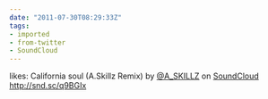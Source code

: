 ```yaml
---
date: "2011-07-30T08:29:33Z"
tags:
- imported
- from-twitter
- SoundCloud
---
```

likes: California soul \(A.Skillz Remix\) by [@A_SKILLZ](https://twitter.com/A_SKILLZ) on [SoundCloud](/tags/SoundCloud) http://snd.sc/q9BGIx
